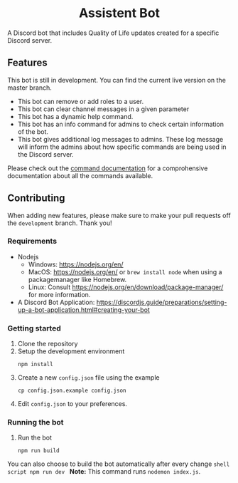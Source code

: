 <!--suppress HtmlDeprecatedAttribute -->
<h1 align="center">Assistent Bot</h1>
A Discord bot that includes Quality of Life updates created for a specific Discord server.

<h2>Features</h2>

This bot is still in development. You can find the current live version on the master branch.
- This bot can remove or add roles to a user.
- This bot can clear channel messages in a given parameter
- This bot has a dynamic help command.
- This bot has an info command for admins to check certain information of the bot.
- This bot gives additional log messages to admins. These log message will inform the admins about how specific commands are being used in the Discord server.

Please check out the [command documentation](/docs/COMMANDS.md) for a comprohensive documentation about all the commands available.

<h2>Contributing</h2>

When adding new features, please make sure to make your pull requests off the `development` branch. Thank you!

### Requirements
- Nodejs
    - Windows: https://nodejs.org/en/
    - MacOS: https://nodejs.org/en/ or `brew install node` when using a packagemanager like Homebrew.
    - Linux: Consult https://nodejs.org/en/download/package-manager/ for more information.
- A Discord Bot Application: https://discordjs.guide/preparations/setting-up-a-bot-application.html#creating-your-bot

### Getting started
1. Clone the repository
2. Setup the development environment
    ```shell script
    npm install
    ```
3. Create a new `config.json` file using the example
    ```shell script
    cp config.json.example config.json
    ```
4. Edit `config.json` to your preferences.

### Running the bot
1. Run the bot
    ```shell script
    npm run build
    ```
You can also choose to build the bot automatically after every change
    ```shell script
    npm run dev
    ```
**Note:** This command runs `nodemon index.js`.